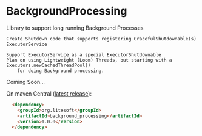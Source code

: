 # BackgroundProcessing
Library to support long running Background Processes

    Create Shutdown code that supports registering GracefulShutdownable(s) ExecutorService

    Support ExecutorService as a special ExecutorShutdownable
    Plan on using Lightweight (Loom) Threads, but starting with a Executors.newCachedThreadPool()
        for doing Background processing.

Coming Soon...

On maven Central ([latest release](https://mvnrepository.com/artifact/org.litesoft/annotations/1.1.2)):
```html
  <dependency>
    <groupId>org.litesoft</groupId>
    <artifactId>background_processing</artifactId>
    <version>1.0.0</version>
  </dependency>
```

